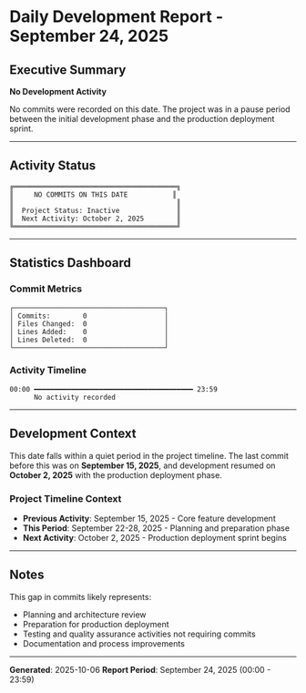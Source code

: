 # Daily Development Report - September 24, 2025

## Executive Summary

**No Development Activity**

No commits were recorded on this date. The project was in a pause period between the initial development phase and the production deployment sprint.

---

## Activity Status

```
╔════════════════════════════════════════╗
║     NO COMMITS ON THIS DATE           ║
║                                        ║
║  Project Status: Inactive              ║
║  Next Activity: October 2, 2025        ║
╚════════════════════════════════════════╝
```

---

## Statistics Dashboard

### Commit Metrics
```
┌─────────────────────────────────────┐
│ Commits:        0                   │
│ Files Changed:  0                   │
│ Lines Added:    0                   │
│ Lines Deleted:  0                   │
└─────────────────────────────────────┘
```

### Activity Timeline
```
00:00 ━━━━━━━━━━━━━━━━━━━━━━━━━━━━━━━━━━━━━━━ 23:59
      No activity recorded
```

---

## Development Context

This date falls within a quiet period in the project timeline. The last commit before this was on **September 15, 2025**, and development resumed on **October 2, 2025** with the production deployment phase.

### Project Timeline Context
- **Previous Activity**: September 15, 2025 - Core feature development
- **This Period**: September 22-28, 2025 - Planning and preparation phase
- **Next Activity**: October 2, 2025 - Production deployment sprint begins

---

## Notes

This gap in commits likely represents:
- Planning and architecture review
- Preparation for production deployment
- Testing and quality assurance activities not requiring commits
- Documentation and process improvements

---

**Generated**: 2025-10-06
**Report Period**: September 24, 2025 (00:00 - 23:59)
